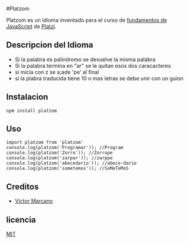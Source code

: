 #Platzom

Platzom es un idioma inventado para el curso de [fundamentos de JavaScript](https://platzi.com/js) de [Platzi](https://platzi.com).

## Descripcion del Idioma

- Si la palabra es palindromo se devuelve la misma palabra
- Si la palabra termina en "ar" se le quitan esos dos caracacteres
- si inicia con z se a;ade 'pe' al final
- si la plabra traducida tiene 10 o mas letras se debe unir con un guion

## Instalacion

```
npm install platzom
```

## Uso

```
import platzom from 'platzom'
console.log(platzom('Programar')); //Program
console.log(platzom('Zorro')); //Zorrope
console.log(platzom('zarpar')); //zarppe
console.log(platzom('abecedario')); //abece-dario
console.log(platzom('sometemos')); //SoMeTeMoS
```

## Creditos 

 - [Victor Marcano](https://twitter.com/victormarkno)

## licencia

 [MIT](https://opensource.org/licenses/MIT)
